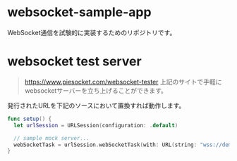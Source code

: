 # websocket-sample-app
WebSocket通信を試験的に実装するためのリポジトリです。

# websocket test server
> https://www.piesocket.com/websocket-tester
上記のサイトで手軽にwebsocketサーバーを立ち上げることができます。

発行されたURLを下記のソースにおいて置換すれば動作します。
```swift
func setup() {
  let urlSession = URLSession(configuration: .default)

  // sample mock server...
  webSocketTask = urlSession.webSocketTask(with: URL(string: "wss://demo.piesocket.com/v3/channel_1?api_key=VCXCEuvhGcBDP7XhiJJUDvR1e1D3eiVjgZ9VRiaV&notify_self")!)
}
```
